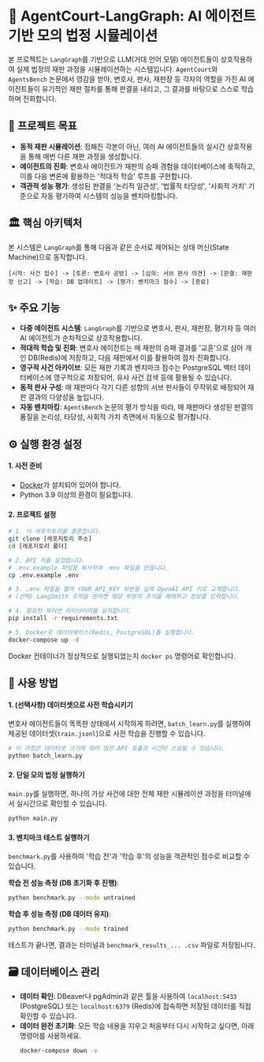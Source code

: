 # 🤖 AgentCourt-LangGraph: AI 에이전트 기반 모의 법정 시뮬레이션

본 프로젝트는 `LangGraph`를 기반으로 LLM(거대 언어 모델) 에이전트들이 상호작용하여 실제 법정의 재판 과정을 시뮬레이션하는 시스템입니다. `AgentCourt`와 `AgentsBench` 논문에서 영감을 받아, 변호사, 판사, 재판장 등 각자의 역할을 가진 AI 에이전트들이 유기적인 재판 절차를 통해 판결을 내리고, 그 결과를 바탕으로 스스로 학습하며 진화합니다.

## 🎯 프로젝트 목표
* **동적 재판 시뮬레이션**: 정해진 각본이 아닌, 여러 AI 에이전트들의 실시간 상호작용을 통해 매번 다른 재판 과정을 생성합니다.
* **에이전트의 진화**: 변호사 에이전트가 재판의 승패 경험을 데이터베이스에 축적하고, 이를 다음 변론에 활용하는 '적대적 학습' 루프를 구현합니다.
* **객관적 성능 평가**: 생성된 판결을 '논리적 일관성', '법률적 타당성', '사회적 가치' 기준으로 자동 평가하여 시스템의 성능을 벤치마킹합니다.

## 🏛️ 핵심 아키텍처

본 시스템은 `LangGraph`를 통해 다음과 같은 순서로 제어되는 상태 머신(State Machine)으로 동작합니다.

```
[시작: 사건 접수] -> [토론: 변호사 공방] -> [심의: 서브 판사 의견] -> [판결: 재판장 선고] -> [학습: DB 업데이트] -> [평가: 벤치마크 점수] -> [종료]
```

## ✨ 주요 기능

* **다중 에이전트 시스템**: `LangGraph`를 기반으로 변호사, 판사, 재판장, 평가자 등 여러 AI 에이전트가 순차적으로 상호작용합니다.
* **적대적 학습 및 진화**: 변호사 에이전트는 매 재판의 승패 결과를 '교훈'으로 삼아 개인 DB(Redis)에 저장하고, 다음 재판에서 이를 활용하여 점차 진화합니다.
* **영구적 사건 아카이브**: 모든 재판 기록과 벤치마크 점수는 PostgreSQL 벡터 데이터베이스에 영구적으로 저장되어, 유사 사건 검색 등에 활용될 수 있습니다.
* **동적 판사 구성**: 매 재판마다 각기 다른 성향의 서브 판사들이 무작위로 배정되어 재판 결과의 다양성을 높입니다.
* **자동 벤치마킹**: `AgentsBench` 논문의 평가 방식을 따라, 매 재판마다 생성된 판결의 품질을 논리성, 타당성, 사회적 가치 측면에서 자동으로 평가합니다.

## ⚙️ 실행 환경 설정

#### **1. 사전 준비**
* [Docker](https://www.docker.com/products/docker-desktop/)가 설치되어 있어야 합니다.
* Python 3.9 이상의 환경이 필요합니다.

#### **2. 프로젝트 설정**
```bash
# 1. 이 레포지토리를 클론합니다.
git clone [레포지토리 주소]
cd [레포지토리 폴더]

# 2. API 키를 설정합니다.
# .env.example 파일을 복사하여 .env 파일을 만듭니다.
cp .env.example .env

# 3. .env 파일을 열어 YOUR_API_KEY 부분을 실제 OpenAI API 키로 교체합니다.
# (선택) LangSmith 추적을 원하면 해당 부분의 주석을 해제하고 정보를 입력합니다.

# 4. 필요한 파이썬 라이브러리를 설치합니다.
pip install -r requirements.txt

# 5. Docker로 데이터베이스(Redis, PostgreSQL)를 실행합니다.
docker-compose up -d
```
Docker 컨테이너가 정상적으로 실행되었는지 `docker ps` 명령어로 확인합니다.

## 🚀 사용 방법

#### **1. (선택사항) 데이터셋으로 사전 학습시키기**
변호사 에이전트들이 똑똑한 상태에서 시작하게 하려면, `batch_learn.py`를 실행하여 제공된 데이터셋(`train.jsonl`)으로 사전 학습을 진행할 수 있습니다.
```bash
# 이 과정은 데이터셋 크기에 따라 많은 API 호출과 시간이 소요될 수 있습니다.
python batch_learn.py
```

#### **2. 단일 모의 법정 실행하기**
`main.py`를 실행하면, 하나의 가상 사건에 대한 전체 재판 시뮬레이션 과정을 터미널에서 실시간으로 확인할 수 있습니다.
```bash
python main.py
```

#### **3. 벤치마크 테스트 실행하기**
`benchmark.py`를 사용하여 '학습 전'과 '학습 후'의 성능을 객관적인 점수로 비교할 수 있습니다.

**학습 전 성능 측정 (DB 초기화 후 진행)**:
```bash
python benchmark.py --mode untrained
```

**학습 후 성능 측정 (DB 데이터 유지)**:
```bash
python benchmark.py --mode trained
```
테스트가 끝나면, 결과는 터미널과 `benchmark_results_... .csv` 파일로 저장됩니다.

## 🗃️ 데이터베이스 관리

* **데이터 확인**: DBeaver나 pgAdmin과 같은 툴을 사용하여 `localhost:5433` (PostgreSQL) 또는 `localhost:6379` (Redis)에 접속하면 저장된 데이터를 직접 확인할 수 있습니다.
* **데이터 완전 초기화**: 모든 학습 내용을 지우고 처음부터 다시 시작하고 싶다면, 아래 명령어를 사용하세요.
    ```bash
    docker-compose down -v
    ```